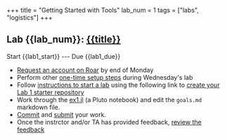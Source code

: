 +++
title = "Getting Started with Tools"
lab_num = 1
tags = ["labs", "logistics"]
+++

## Lab {{lab_num}}: [{{title}}](https://github.com/PsuAstro497/lab1-start)

Start {{lab1_start}} ---
Due {{lab1_due}}

- [Request an account on Roar](/tips/roar/create_account/) by end of Monday
- Perform other [one-time setup steps](/tips/roar/) during Wednesday's lab
- Follow [instructions to start a lab](/tips/labs/starting/) using the following link to [create your Lab 1 starter repository](https://classroom.github.com/a/eQOqR_8d)
- Work through the [ex1.jl](https://psuastro497.github.io/lab1-start/ex1.html) (a Pluto notebook) and edit the `goals.md` markdown file.
- [Commit](/tips/labs/commit) and [submit](/tips/labs/submitting/) your work.
- Once the instrctor and/or TA has provided feedback, [review the feedback](/tips/labs/feedback/)
